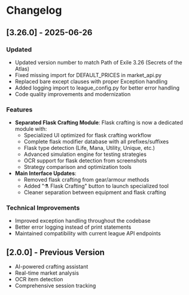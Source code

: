 # Changelog

## [3.26.0] - 2025-06-26

### Updated
- Updated version number to match Path of Exile 3.26 (Secrets of the Atlas)
- Fixed missing import for DEFAULT_PRICES in market_api.py
- Replaced bare except clauses with proper Exception handling
- Added logging import to league_config.py for better error handling
- Code quality improvements and modernization

### Features
- **Separated Flask Crafting Module**: Flask crafting is now a dedicated module with:
  - Specialized UI optimized for flask crafting workflow
  - Complete flask modifier database with all prefixes/suffixes
  - Flask type detection (Life, Mana, Utility, Unique, etc.)
  - Advanced simulation engine for testing strategies
  - OCR support for flask detection from screenshots
  - Strategy comparison and optimization tools
- **Main Interface Updates**: 
  - Removed flask crafting from gear/armour methods
  - Added "⚗️ Flask Crafting" button to launch specialized tool
  - Cleaner separation between equipment and flask crafting

### Technical Improvements
- Improved exception handling throughout the codebase
- Better error logging instead of print statements
- Maintained compatibility with current league API endpoints

## [2.0.0] - Previous Version
- AI-powered crafting assistant
- Real-time market analysis
- OCR item detection
- Comprehensive session tracking